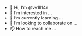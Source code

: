- 👋 Hi, I’m @vv1ll14n
- 👀 I’m interested in ...
- 🌱 I’m currently learning ...
- 💞️ I’m looking to collaborate on ...
- 📫 How to reach me ...

<!---
vv1ll14n/vv1ll14n is a ✨ special ✨ repository because its `README.md` (this file) appears on your GitHub profile.
You can click the Preview link to take a look at your changes.
--->
